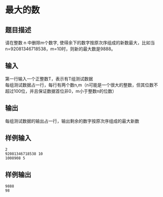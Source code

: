 最大的数
========================
## 题目描述
请在整数 n 中删除m个数字, 使得余下的数字按原次序组成的新数最大，比如当n=92081346718538，m=10时，则新的最大数是9888。
## 输入
第一行输入一个正整数T，表示有T组测试数据    
每组测试数据占一行，每行有两个数n,m（n可能是一个很大的整数，但其位数不超过100位，并且保证数据首位非0，m小于整数n的位数）
## 输出
每组测试数据的输出占一行，输出剩余的数字按原次序组成的最大新数
## 样例输入
    2   
    92081346718538 10   
    1008908 5   
## 样例输出
    9888  
    98
